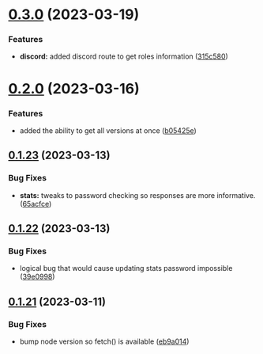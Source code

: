 # [0.3.0](https://github.com/Torwent/wasp-api/compare/v0.2.0...v0.3.0) (2023-03-19)


### Features

* **discord:** added discord route to get roles information ([315c580](https://github.com/Torwent/wasp-api/commit/315c58025654d05571dbed5ff377904970bd727f))



# [0.2.0](https://github.com/Torwent/wasp-api/compare/v0.1.23...v0.2.0) (2023-03-16)


### Features

* added the ability to get all versions at once ([b05425e](https://github.com/Torwent/wasp-api/commit/b05425e8272080eae34258e52e61544725a3e8a8))



## [0.1.23](https://github.com/Torwent/wasp-api/compare/v0.1.22...v0.1.23) (2023-03-13)


### Bug Fixes

* **stats:** tweaks to password checking so responses are more informative. ([65acfce](https://github.com/Torwent/wasp-api/commit/65acfce517a0ce7b54f243a4ea7ffcf5b80faa57))



## [0.1.22](https://github.com/Torwent/wasp-api/compare/v0.1.21...v0.1.22) (2023-03-13)


### Bug Fixes

* logical bug that would cause updating stats password impossible ([39e0998](https://github.com/Torwent/wasp-api/commit/39e09984a19b76d9394ddee0a0f07cb9bc82fe56))



## [0.1.21](https://github.com/Torwent/wasp-api/compare/v0.1.20...v0.1.21) (2023-03-11)


### Bug Fixes

* bump node version so fetch() is available ([eb9a014](https://github.com/Torwent/wasp-api/commit/eb9a014975556fc0b868070d5564a13b4bda3ef5))



